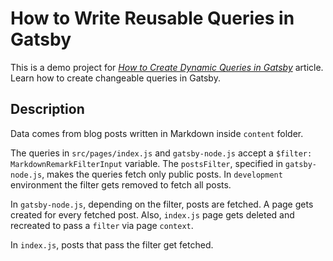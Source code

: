 # How to Write Reusable Queries in Gatsby

This is a demo project for [_How to Create Dynamic Queries in Gatsby_](https://www.codeconcisely.com/blog/how-to-create-dynamic-queries-in-gatsby/) article.
Learn how to create changeable queries in Gatsby.

## Description

Data comes from blog posts written in Markdown inside `content` folder.

The queries in `src/pages/index.js` and `gatsby-node.js` accept a `$filter: MarkdownRemarkFilterInput` variable. The `postsFilter`, specified in `gatsby-node.js`, makes the queries fetch only public posts. In `development` environment the filter gets removed to fetch all posts.

In `gatsby-node.js`, depending on the filter, posts are fetched. A page gets created for every fetched post. Also, `index.js` page gets deleted and recreated to pass a `filter` via page `context`.

In `index.js`, posts that pass the filter get fetched.
